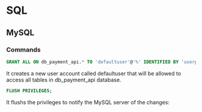 # SQL

## MySQL

### Commands

```sql
GRANT ALL ON db_payment_api.* TO 'defaultuser'@'%' IDENTIFIED BY 'userpassword123';
```

It creates a new user account called defaultuser that will be allowed to access all tables in db_payment_api database.

```sql
FLUSH PRIVILEGES;
```

It flushs the privileges to notify the MySQL server of the changes:
